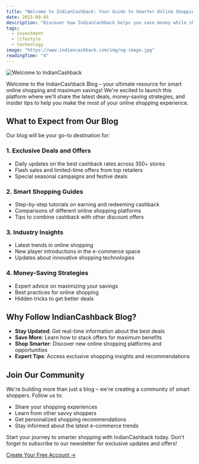 ```yaml
---
title: "Welcome to IndianCashback: Your Guide to Smarter Online Shopping"
date: 2015-09-05
description: "Discover how IndianCashback helps you save money while shopping online. Get exclusive deals, cashback offers, and expert tips to maximize your savings across 350+ Indian retailers."
tags:
  - investment
  - lifestyle
  - technology
image: "https://www.indiancashback.com/img/og-image.jpg"
readingTime: "4"
---
```


![Welcome to IndianCashback](https://www.indiancashback.com/img/og-image.jpg)

Welcome to the IndianCashback Blog – your ultimate resource for smart online shopping and maximum savings! We're excited to launch this platform where we'll share the latest deals, money-saving strategies, and insider tips to help you make the most of your online shopping experience.

## What to Expect from Our Blog

Our blog will be your go-to destination for:

### 1. Exclusive Deals and Offers
- Daily updates on the best cashback rates across 350+ stores
- Flash sales and limited-time offers from top retailers
- Special seasonal campaigns and festive deals

### 2. Smart Shopping Guides
- Step-by-step tutorials on earning and redeeming cashback
- Comparisons of different online shopping platforms
- Tips to combine cashback with other discount offers

### 3. Industry Insights
- Latest trends in online shopping
- New player introductions in the e-commerce space
- Updates about innovative shopping technologies

### 4. Money-Saving Strategies
- Expert advice on maximizing your savings
- Best practices for online shopping
- Hidden tricks to get better deals

## Why Follow IndianCashback Blog?

- **Stay Updated**: Get real-time information about the best deals
- **Save More**: Learn how to stack offers for maximum benefits
- **Shop Smarter**: Discover new online shopping platforms and opportunities
- **Expert Tips**: Access exclusive shopping insights and recommendations

## Join Our Community

We're building more than just a blog – we're creating a community of smart shoppers. Follow us to:
- Share your shopping experiences
- Learn from other savvy shoppers
- Get personalized shopping recommendations
- Stay informed about the latest e-commerce trends

Start your journey to smarter shopping with IndianCashback today. Don't forget to subscribe to our newsletter for exclusive updates and offers!

[Create Your Free Account →](https://www.indiancashback.com/signup)
